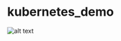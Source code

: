 # kubernetes_demo
![alt text](https://caelum-online-public.s3.amazonaws.com/kubernetes/Transcri%C3%A7%C3%A3o+Externa/Imagens/aula5_video3_imagem1.PNG)
